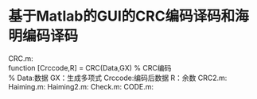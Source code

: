 # 基于Matlab的GUI的CRC编码译码和海明编码译码
CRC.m:        
function [Crccode,R] = CRC(Data,GX)
% CRC编码    
% Data:数据		GX：生成多项式		Crccode:编码后数据		R：余数
CRC2.m:
Haiming.m:
Haiming2.m:
Check.m:
CODE.m:
